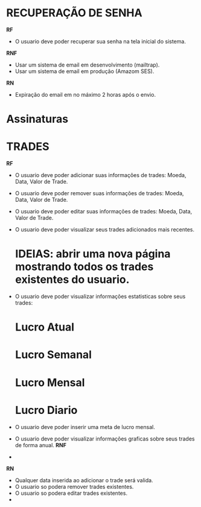 # RECUPERAÇÃO DE SENHA

**RF**
  - O usuario deve poder recuperar sua senha na tela inicial do sistema.

**RNF**
  - Usar um sistema de email em desenvolvimento (mailtrap).
  - Usar um sistema de email em produção (Amazom SES).

**RN**
  - Expiração do email em no máximo 2 horas após o envio.

# Assinaturas

# TRADES

**RF**
  - O usuario deve poder adicionar suas informações de trades: Moeda, Data, Valor de Trade.
  - O usuario deve poder remover suas informações de trades: Moeda, Data, Valor de Trade.

  - O usuario deve poder editar suas informações de trades: Moeda, Data, Valor de Trade.
  - O usuario deve poder visualizar seus trades adicionados mais recentes.
    # IDEIAS: abrir uma nova página mostrando todos os trades existentes do usuario.
  - O usuario deve poder visualizar informações estatisticas sobre seus trades:
    # Lucro Atual
    # Lucro Semanal
    # Lucro Mensal
    # Lucro Diario
  - O usuario deve poder inserir uma meta de lucro mensal.
  - O usuario deve poder visualizar informações graficas sobre seus trades de forma anual.
**RNF**
  -

**RN**
  - Qualquer data inserida ao adicionar o trade será valida.
  - O usuario so podera remover trades existentes.
  - O usuario so podera editar trades existentes.
  -
